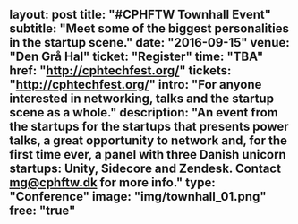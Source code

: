 layout: post
title:  "#CPHFTW Townhall Event"
subtitle: "Meet some of the biggest personalities in the startup scene."
date: "2016-09-15"
venue: "Den Grå Hal"
ticket: "Register"
time: "TBA"
href: "http://cphtechfest.org/"
tickets: "http://cphtechfest.org/"
intro: "For anyone interested in networking, talks and the startup scene as a whole."
description: "An event from the startups for the startups that presents power talks, a great opportunity to network and, for the first time ever, a panel with three Danish unicorn startups: Unity, Sidecore and Zendesk. Contact mg@cphftw.dk for more info."
type: "Conference"
image: "img/townhall_01.png"
free: "true"
---
<!-- fill in the URL of your event host page if you haven't enough information for a detail page, so the event link won't point on the detail page at all -->
